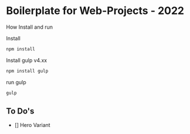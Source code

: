 # Boilerplate for Web-Projects - 2022

How Install and run

Install

```bash
npm install
```

Install gulp v4.xx
```bash
npm install gulp
```

run gulp
```bash
gulp
```

## To Do's

- [] Hero Variant

